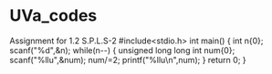 # UVa_codes
Assignment for 1.2 S.P.L.S-2 
#include<stdio.h>
int main()
{
    int n{0};
    scanf("%d",&n);
    while(n--)
    {
        unsigned long long int num{0};
        scanf("%llu",&num);
        num/=2;
        printf("%llu\n",num);
    }
    return 0;
}
